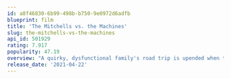 ```yaml
---
id: a8f46830-6b99-498b-b750-9e0972d6adfb
blueprint: film
title: 'The Mitchells vs. the Machines'
slug: the-mitchells-vs-the-machines
api_id: 501929
rating: 7.917
popularity: 47.19
overview: "A quirky, dysfunctional family's road trip is upended when they find themselves in the middle of the robot apocalypse and suddenly become humanity's unlikeliest last hope."
release_date: '2021-04-22'
---
```

